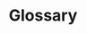 ---
layout: landing-page
sectionKey: Glossary
title: Glossary
description: Common terminology used throughout the GOV.UK platform.
details: The common terminology to be used when describing both the under-the-hood and front-end aspect of GOV.UK.
---